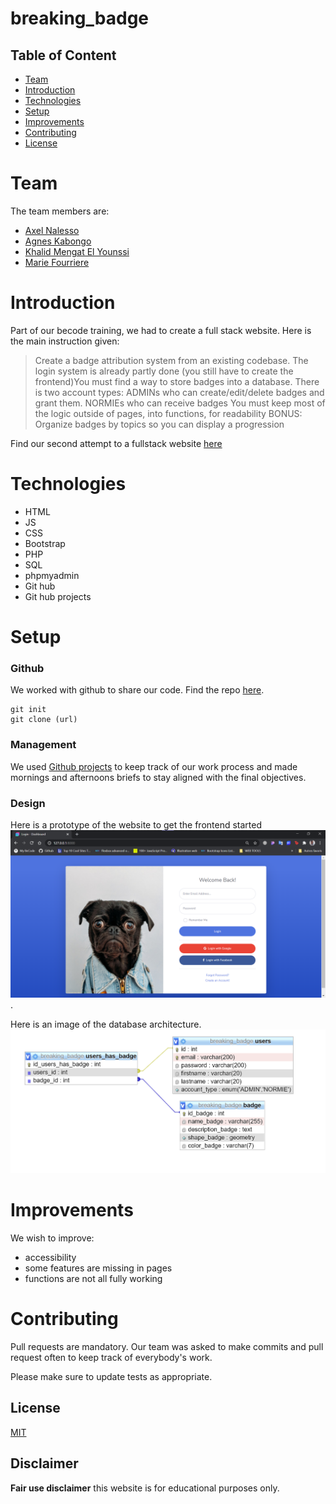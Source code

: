 # breaking_badge

## Table of Content
* [Team](#Team)
* [Introduction](#Introduction)
* [Technologies](#Technologies)
* [Setup](#setup)
* [Improvements](#Improvements)
* [Contributing](#Contruting)
* [License](#License)

# Team

The team members are:

- [Axel Nalesso](https://github.com/NalessoAxel)
- [Agnes Kabongo](https://github.com/agkabongo)
- [Khalid Mengat El Younssi](https://github.com/KhalidMengat)
- [Marie Fourriere](https://github.com/mariefourriere) 

# Introduction

Part of our becode training, we had to create a full stack website. Here is the main instruction given:

>Create a badge attribution system from an existing codebase. The login system is already partly done (you still have to create the frontend)You must find a way to store badges into a database. 
>There is two account types:
ADMINs who can create/edit/delete badges and grant them.
>NORMIEs who can receive badges
You must keep most of the logic outside of pages, into functions, for readability
>BONUS: Organize badges by topics so you can display a progression

Find our second attempt to a fullstack website [here](https:///)





# Technologies

* HTML
* JS
* CSS
* Bootstrap
* PHP
* SQL
* phpmyadmin
* Git hub
* Git hub projects


# Setup

### Github
We worked with github to share our code. Find the repo [here](https://github.com/NalessoAxel/breaking_badge).
```git
git init
git clone (url)
```
### Management
We used [Github projects](https://github.com/NalessoAxel/breaking_badge/projects/1) to keep track of our work process and made mornings and afternoons briefs to stay aligned with the final objectives.

### Design
Here is a prototype of the website to get the frontend started ![image](/assets/img/prototype.jpeg).

Here is an image of the database architecture.
![image](/assets/img/architecturebdd.jpeg)


# Improvements
We wish to improve:

* accessibility
* some features are missing in pages 
* functions are not all fully working
 
# Contributing
Pull requests are mandatory. Our team was asked to make commits and pull request often to keep track of everybody's work.

Please make sure to update tests as appropriate.

## License
[MIT](https://choosealicense.com/licenses/mit/)

## Disclaimer
<strong>Fair use disclaimer</strong> this website is for educational purposes only.
